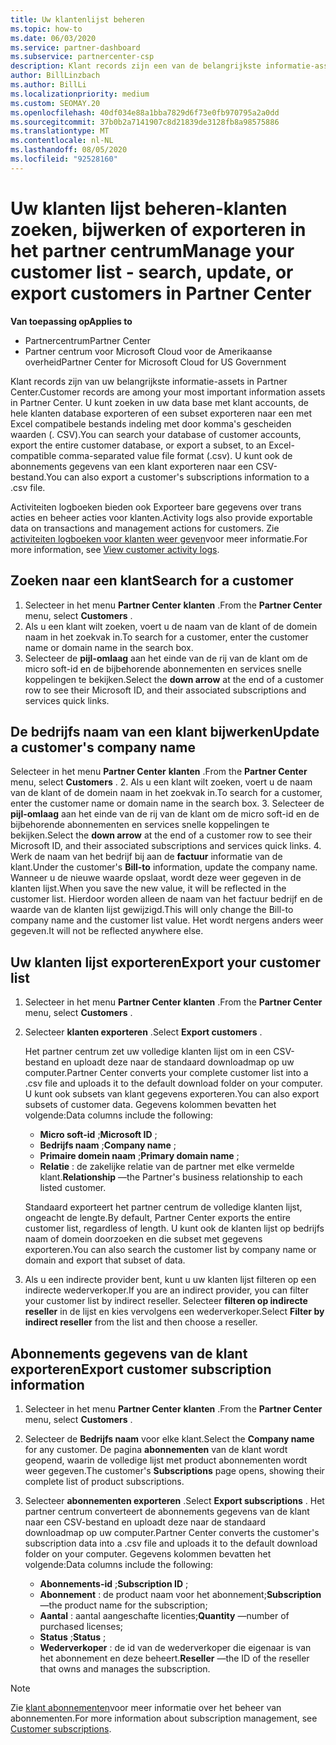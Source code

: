```yaml
---
title: Uw klantenlijst beheren
ms.topic: how-to
ms.date: 06/03/2020
ms.service: partner-dashboard
ms.subservice: partnercenter-csp
description: Klant records zijn een van de belangrijkste informatie-assets. Meer informatie over het weer geven, zoeken, bijwerken & en exporteren van gegevens in de klanten lijst van uw partner centrum.
author: BillLinzbach
ms.author: BillLi
ms.localizationpriority: medium
ms.custom: SEOMAY.20
ms.openlocfilehash: 40df034e88a1bba7829d6f73e0fb970795a2a0dd
ms.sourcegitcommit: 37b0b2a7141907c8d21839de3128fb8a98575886
ms.translationtype: MT
ms.contentlocale: nl-NL
ms.lasthandoff: 08/05/2020
ms.locfileid: "92528160"
---
```

# <a name="manage-your-customer-list---search-update-or-export-customers-in-partner-center"></a><span data-ttu-id="4f280-104">Uw klanten lijst beheren-klanten zoeken, bijwerken of exporteren in het partner centrum</span><span class="sxs-lookup"><span data-stu-id="4f280-104">Manage your customer list - search, update, or export customers in Partner Center</span></span>

<span data-ttu-id="4f280-105">**Van toepassing op**</span><span class="sxs-lookup"><span data-stu-id="4f280-105">**Applies to**</span></span>

- <span data-ttu-id="4f280-106">Partnercentrum</span><span class="sxs-lookup"><span data-stu-id="4f280-106">Partner Center</span></span>
- <span data-ttu-id="4f280-107">Partner centrum voor Microsoft Cloud voor de Amerikaanse overheid</span><span class="sxs-lookup"><span data-stu-id="4f280-107">Partner Center for Microsoft Cloud for US Government</span></span>

<span data-ttu-id="4f280-108">Klant records zijn van uw belangrijkste informatie-assets in Partner Center.</span><span class="sxs-lookup"><span data-stu-id="4f280-108">Customer records are among your most important information assets in Partner Center.</span></span> <span data-ttu-id="4f280-109">U kunt zoeken in uw data base met klant accounts, de hele klanten database exporteren of een subset exporteren naar een met Excel compatibele bestands indeling met door komma's gescheiden waarden (. CSV).</span><span class="sxs-lookup"><span data-stu-id="4f280-109">You can search your database of customer accounts, export the entire customer database, or export a subset, to an Excel-compatible comma-separated value file format (.csv).</span></span> <span data-ttu-id="4f280-110">U kunt ook de abonnements gegevens van een klant exporteren naar een CSV-bestand.</span><span class="sxs-lookup"><span data-stu-id="4f280-110">You can also export a customer's subscriptions information to a .csv file.</span></span>

<span data-ttu-id="4f280-111">Activiteiten logboeken bieden ook Exporteer bare gegevens over trans acties en beheer acties voor klanten.</span><span class="sxs-lookup"><span data-stu-id="4f280-111">Activity logs also provide exportable data on transactions and management actions for customers.</span></span> <span data-ttu-id="4f280-112">Zie [activiteiten logboeken voor klanten weer geven](activity-logs.md)voor meer informatie.</span><span class="sxs-lookup"><span data-stu-id="4f280-112">For more information, see [View customer activity logs](activity-logs.md).</span></span>

## <a name="search-for-a-customer"></a><span data-ttu-id="4f280-113">Zoeken naar een klant</span><span class="sxs-lookup"><span data-stu-id="4f280-113">Search for a customer</span></span>

1.  <span data-ttu-id="4f280-114">Selecteer in het menu **Partner Center** **klanten** .</span><span class="sxs-lookup"><span data-stu-id="4f280-114">From the **Partner Center** menu, select **Customers** .</span></span>
2.  <span data-ttu-id="4f280-115">Als u een klant wilt zoeken, voert u de naam van de klant of de domein naam in het zoekvak in.</span><span class="sxs-lookup"><span data-stu-id="4f280-115">To search for a customer, enter the customer name or domain name in the search box.</span></span>
3.  <span data-ttu-id="4f280-116">Selecteer de **pijl-omlaag** aan het einde van de rij van de klant om de micro soft-id en de bijbehorende abonnementen en services snelle koppelingen te bekijken.</span><span class="sxs-lookup"><span data-stu-id="4f280-116">Select the **down arrow** at the end of a customer row to see their Microsoft ID, and their associated subscriptions and services quick links.</span></span>

## <a name="update-a-customers-company-name"></a><span data-ttu-id="4f280-117">De bedrijfs naam van een klant bijwerken</span><span class="sxs-lookup"><span data-stu-id="4f280-117">Update a customer's company name</span></span>

<span data-ttu-id="4f280-118">Selecteer in het menu **Partner Center** **klanten** .</span><span class="sxs-lookup"><span data-stu-id="4f280-118">From the **Partner Center** menu, select **Customers** .</span></span>
2.  <span data-ttu-id="4f280-119">Als u een klant wilt zoeken, voert u de naam van de klant of de domein naam in het zoekvak in.</span><span class="sxs-lookup"><span data-stu-id="4f280-119">To search for a customer, enter the customer name or domain name in the search box.</span></span>
3.  <span data-ttu-id="4f280-120">Selecteer de **pijl-omlaag** aan het einde van de rij van de klant om de micro soft-id en de bijbehorende abonnementen en services snelle koppelingen te bekijken.</span><span class="sxs-lookup"><span data-stu-id="4f280-120">Select the **down arrow** at the end of a customer row to see their Microsoft ID, and their associated subscriptions and services quick links.</span></span>
4.  <span data-ttu-id="4f280-121">Werk de naam van het bedrijf bij aan de **factuur** informatie van de klant.</span><span class="sxs-lookup"><span data-stu-id="4f280-121">Under the customer's **Bill-to** information, update the company name.</span></span> <span data-ttu-id="4f280-122">Wanneer u de nieuwe waarde opslaat, wordt deze weer gegeven in de klanten lijst.</span><span class="sxs-lookup"><span data-stu-id="4f280-122">When you save the new value, it will be reflected in the customer list.</span></span> <span data-ttu-id="4f280-123">Hierdoor worden alleen de naam van het factuur bedrijf en de waarde van de klanten lijst gewijzigd.</span><span class="sxs-lookup"><span data-stu-id="4f280-123">This will only change the Bill-to company name and the customer list value.</span></span> <span data-ttu-id="4f280-124">Het wordt nergens anders weer gegeven.</span><span class="sxs-lookup"><span data-stu-id="4f280-124">It will not be reflected anywhere else.</span></span>

## <a name="export-your-customer-list"></a><span data-ttu-id="4f280-125">Uw klanten lijst exporteren</span><span class="sxs-lookup"><span data-stu-id="4f280-125">Export your customer list</span></span>

1. <span data-ttu-id="4f280-126">Selecteer in het menu **Partner Center** **klanten** .</span><span class="sxs-lookup"><span data-stu-id="4f280-126">From the **Partner Center** menu, select **Customers** .</span></span>
2. <span data-ttu-id="4f280-127">Selecteer **klanten exporteren** .</span><span class="sxs-lookup"><span data-stu-id="4f280-127">Select **Export customers** .</span></span>

   <span data-ttu-id="4f280-128">Het partner centrum zet uw volledige klanten lijst om in een CSV-bestand en uploadt deze naar de standaard downloadmap op uw computer.</span><span class="sxs-lookup"><span data-stu-id="4f280-128">Partner Center converts your complete customer list into a .csv file and uploads it to the default download folder on your computer.</span></span> <span data-ttu-id="4f280-129">U kunt ook subsets van klant gegevens exporteren.</span><span class="sxs-lookup"><span data-stu-id="4f280-129">You can also export subsets of customer data.</span></span> <span data-ttu-id="4f280-130">Gegevens kolommen bevatten het volgende:</span><span class="sxs-lookup"><span data-stu-id="4f280-130">Data columns include the following:</span></span>

   - <span data-ttu-id="4f280-131">**Micro soft-id** ;</span><span class="sxs-lookup"><span data-stu-id="4f280-131">**Microsoft ID** ;</span></span>
   - <span data-ttu-id="4f280-132">**Bedrijfs naam** ;</span><span class="sxs-lookup"><span data-stu-id="4f280-132">**Company name** ;</span></span>
   - <span data-ttu-id="4f280-133">**Primaire domein naam** ;</span><span class="sxs-lookup"><span data-stu-id="4f280-133">**Primary domain name** ;</span></span>
   - <span data-ttu-id="4f280-134">**Relatie** : de zakelijke relatie van de partner met elke vermelde klant.</span><span class="sxs-lookup"><span data-stu-id="4f280-134">**Relationship** —the Partner's business relationship to each listed customer.</span></span>

    <span data-ttu-id="4f280-135">Standaard exporteert het partner centrum de volledige klanten lijst, ongeacht de lengte.</span><span class="sxs-lookup"><span data-stu-id="4f280-135">By default, Partner Center exports the entire customer list, regardless of length.</span></span> <span data-ttu-id="4f280-136">U kunt ook de klanten lijst op bedrijfs naam of domein doorzoeken en die subset met gegevens exporteren.</span><span class="sxs-lookup"><span data-stu-id="4f280-136">You can also search the customer list by company name or domain and export that subset of data.</span></span>

3. <span data-ttu-id="4f280-137">Als u een indirecte provider bent, kunt u uw klanten lijst filteren op een indirecte wederverkoper.</span><span class="sxs-lookup"><span data-stu-id="4f280-137">If you are an indirect provider, you can filter your customer list by indirect reseller.</span></span> <span data-ttu-id="4f280-138">Selecteer **filteren op indirecte reseller** in de lijst en kies vervolgens een wederverkoper.</span><span class="sxs-lookup"><span data-stu-id="4f280-138">Select **Filter by indirect reseller** from the list and then choose a reseller.</span></span>


## <a name="export-customer-subscription-information"></a><span data-ttu-id="4f280-139">Abonnements gegevens van de klant exporteren</span><span class="sxs-lookup"><span data-stu-id="4f280-139">Export customer subscription information</span></span>

1. <span data-ttu-id="4f280-140">Selecteer in het menu **Partner Center** **klanten** .</span><span class="sxs-lookup"><span data-stu-id="4f280-140">From the **Partner Center** menu, select **Customers** .</span></span>

2. <span data-ttu-id="4f280-141">Selecteer de **Bedrijfs naam** voor elke klant.</span><span class="sxs-lookup"><span data-stu-id="4f280-141">Select the **Company name** for any customer.</span></span> <span data-ttu-id="4f280-142">De pagina **abonnementen** van de klant wordt geopend, waarin de volledige lijst met product abonnementen wordt weer gegeven.</span><span class="sxs-lookup"><span data-stu-id="4f280-142">The customer's **Subscriptions** page opens, showing their complete list of product subscriptions.</span></span>

3. <span data-ttu-id="4f280-143">Selecteer **abonnementen exporteren** .</span><span class="sxs-lookup"><span data-stu-id="4f280-143">Select **Export subscriptions** .</span></span> <span data-ttu-id="4f280-144">Het partner centrum converteert de abonnements gegevens van de klant naar een CSV-bestand en uploadt deze naar de standaard downloadmap op uw computer.</span><span class="sxs-lookup"><span data-stu-id="4f280-144">Partner Center converts the customer's subscription data into a .csv file and uploads it to the default download folder on your computer.</span></span> <span data-ttu-id="4f280-145">Gegevens kolommen bevatten het volgende:</span><span class="sxs-lookup"><span data-stu-id="4f280-145">Data columns include the following:</span></span>
   - <span data-ttu-id="4f280-146">**Abonnements-id** ;</span><span class="sxs-lookup"><span data-stu-id="4f280-146">**Subscription ID** ;</span></span>
   - <span data-ttu-id="4f280-147">**Abonnement** : de product naam voor het abonnement;</span><span class="sxs-lookup"><span data-stu-id="4f280-147">**Subscription** —the product name for the subscription;</span></span>
   - <span data-ttu-id="4f280-148">**Aantal** : aantal aangeschafte licenties;</span><span class="sxs-lookup"><span data-stu-id="4f280-148">**Quantity** —number of purchased licenses;</span></span>
   - <span data-ttu-id="4f280-149">**Status** ;</span><span class="sxs-lookup"><span data-stu-id="4f280-149">**Status** ;</span></span>
   - <span data-ttu-id="4f280-150">**Wederverkoper** : de id van de wederverkoper die eigenaar is van het abonnement en deze beheert.</span><span class="sxs-lookup"><span data-stu-id="4f280-150">**Reseller** —the ID of the reseller that owns and manages the subscription.</span></span>

> [!NOTE]  
> <span data-ttu-id="4f280-151">Zie [klant abonnementen](customer-subscriptions.md)voor meer informatie over het beheer van abonnementen.</span><span class="sxs-lookup"><span data-stu-id="4f280-151">For more information about subscription management, see [Customer subscriptions](customer-subscriptions.md).</span></span>
